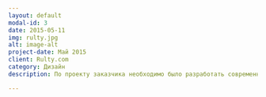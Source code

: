 ```yaml
---
layout: default
modal-id: 3
date: 2015-05-11
img: rulty.jpg
alt: image-alt
project-date: Май 2015
client: Rulty.com
category: Дизайн
description: По проекту заказчика необходимо было разработать современный, удобный дизайн для поискового портала по недвижимости.

---
```

